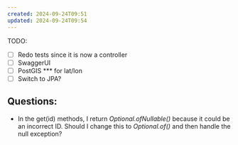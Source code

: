 ```yaml
---
created: 2024-09-24T09:51
updated: 2024-09-24T09:54
---
```

TODO: 
- [ ] Redo tests since it is now a controller
- [ ] SwaggerUI 
- [ ] PostGIS *** for lat/lon
- [ ] Switch to JPA?

## Questions: 
- In the get(id) methods, I return *Optional.ofNullable()* because it could be an incorrect ID. Should I change this to *Optional.of()* and then handle the null exception? 